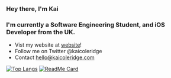 ### Hey there, I'm Kai 

### I'm currently a Software Engineering Student, and iOS Developer from the UK.
- Vist my website at [website]!
- Follow me on Twitter @kaicoleridge
- Contact hello@kaicoleridge.com

[![Top Langs](https://github-readme-stats.vercel.app/api/top-langs/?username=kaicoleridge&layout=compact)](https://github.com/anuraghazra/github-readme-stats)
[![ReadMe Card](https://github-readme-stats.vercel.app/api/pin/?username=kaicoleridge&repo=github-readme-stats)](https://github.com/anuraghazra/github-readme-stats)


[website]: https://kaicoleridge.com

